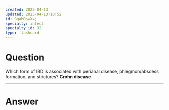```yaml
---
created: 2025-04-13
updated: 2025-04-13T10:52
id: GgaMD$=X=;
specialty: infect
specialty_id: 32
type: flashcard
---
```


# Question
Which form of IBD is associated with perianal disease, phlegmon/abscess formation, and strictures?    **Crohn disease**

---

# Answer
